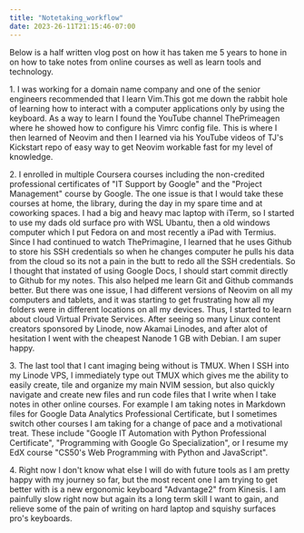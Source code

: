```yaml
---
title: "Notetaking_workflow"
date: 2023-26-11T21:15:46-07:00
---
```

Below is a half written vlog post on how it has taken me 5 years to hone in on how to take notes from online courses as well as learn tools and technology.

1\. I was working for a domain name company and one of the senior engineers recommended that I learn Vim.This got me down the rabbit hole of learning how to interact with a computer applications only by using the keyboard. As a way to learn I found the YouTube channel ThePrimeagen where he showed how to configure his Vimrc config file. This is where I then learned of Neovim and then I learned via his YouTube videos of TJ's Kickstart repo of easy way to get Neovim workable fast for my level of knowledge.

2\. I enrolled in multiple Coursera courses including the non-credited professional certificates of "IT Support by Google" and the "Project Management" course by Google. The one issue is that I would take these courses at home, the library, during the day in my spare time and at coworking spaces. I had a big and heavy mac laptop with iTerm, so I started to use my dads old surface pro with WSL Ubantu, then a old windows computer which I put Fedora on and most recently a iPad with Termius. Since I had continued to watch ThePrimagine, I learned that he uses Github to store his SSH credentials so when he changes computer he pulls his data from the cloud so its not a pain in the butt to redo all the SSH credentials. So I thought that instated of using Google Docs, I should start commit directly to Github for my notes. This also helped me learn Git and Github commands better. But there was one issue, I had different versions of Neovim on all my computers and tablets, and it was starting to get frustrating how all my folders were in different locations on all my devices. Thus, I started to learn about cloud Virtual Private Services. After seeing so many Linux content creators sponsored by Linode, now Akamai Linodes, and after alot of hesitation I went with the cheapest Nanode 1 GB with Debian. I am super happy.

3\. The last tool that I cant imaging being without is TMUX. When I SSH into my Linode VPS, I immediately type out TMUX which gives me the ability to easily create, tile and organize my main NVIM session, but also quickly navigate and create new files and run code files that I write when I take notes in other online courses. For example I am taking notes in Markdown files for Google Data Analytics Professional Certificate, but I sometimes switch other courses I am taking for a change of pace and a motivational treat. These include "Google IT Automation with Python Professional Certificate", "Programming with Google Go Specialization", or I resume my EdX course "CS50's Web Programming with Python and JavaScript".

4\. Right now I don't know what else I will do with future tools as I am pretty happy with my journey so far, but the most recent one I am trying to get better with is a new ergonomic keyboard "Advantage2" from Kinesis. I am painfully slow right now but again its a long term skill I want to gain, and relieve some of the pain of writing on hard laptop and squishy surfaces pro's keyboards.
